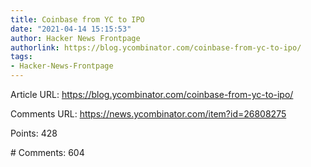 ```yaml
---
title: Coinbase from YC to IPO
date: "2021-04-14 15:15:53"
author: Hacker News Frontpage
authorlink: https://blog.ycombinator.com/coinbase-from-yc-to-ipo/
tags:
- Hacker-News-Frontpage
---
```


<p>Article URL: <a href="https://blog.ycombinator.com/coinbase-from-yc-to-ipo/">https://blog.ycombinator.com/coinbase-from-yc-to-ipo/</a></p>
<p>Comments URL: <a href="https://news.ycombinator.com/item?id=26808275">https://news.ycombinator.com/item?id=26808275</a></p>
<p>Points: 428</p>
<p># Comments: 604</p>
